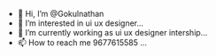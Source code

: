 - 👋 Hi, I’m @Gokulnathan
- 👀 I’m interested in ui ux designer...
- 🌱 I’m currently working as  ui ux designer intership...
- 📫 How to reach me 9677615585 ...

<!---
Gokulnathan5/Gokulnathan5 is a ✨ special ✨ repository because its `README.md` (this file) appears on your GitHub profile.
You can click the Preview link to take a look at your changes.
--->
